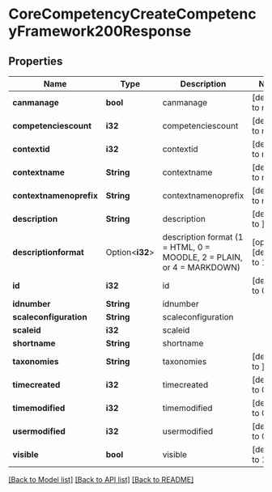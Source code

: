 # CoreCompetencyCreateCompetencyFramework200Response

## Properties

Name | Type | Description | Notes
------------ | ------------- | ------------- | -------------
**canmanage** | **bool** | canmanage | [default to null]
**competenciescount** | **i32** | competenciescount | [default to null]
**contextid** | **i32** | contextid | [default to null]
**contextname** | **String** | contextname | [default to null]
**contextnamenoprefix** | **String** | contextnamenoprefix | [default to null]
**description** | **String** | description | [default to ]
**descriptionformat** | Option<**i32**> | description format (1 = HTML, 0 = MOODLE, 2 = PLAIN, or 4 = MARKDOWN) | [optional][default to 1]
**id** | **i32** | id | [default to 0]
**idnumber** | **String** | idnumber | 
**scaleconfiguration** | **String** | scaleconfiguration | 
**scaleid** | **i32** | scaleid | 
**shortname** | **String** | shortname | 
**taxonomies** | **String** | taxonomies | [default to ]
**timecreated** | **i32** | timecreated | [default to 0]
**timemodified** | **i32** | timemodified | [default to 0]
**usermodified** | **i32** | usermodified | [default to 0]
**visible** | **bool** | visible | [default to 1]

[[Back to Model list]](../README.md#documentation-for-models) [[Back to API list]](../README.md#documentation-for-api-endpoints) [[Back to README]](../README.md)


